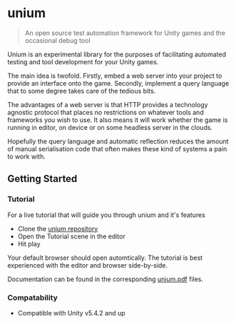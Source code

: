 # unium
> An open source test automation framework for Unity games and the occasional debug tool

Unium is an experimental library for the purposes of facilitating automated testing and tool development for your Unity games.

The main idea is twofold. Firstly, embed a web server into your project to provide an interface onto the game. Secondly, implement a query language that to some degree takes care of the tedious bits.

The advantages of a web server is that HTTP provides a technology agnostic protocol that places no restrictions on whatever tools and frameworks you wish to use. It also means it will work whether the game is running in editor, on device or on some headless server in the clouds.

Hopefully the query language and automatic reflection reduces the amount of manual serialisation code that often makes these kind of systems a pain to work with.


## Getting Started

### Tutorial

For a live tutorial that will guide you through unium and it's features

* Clone the [unium repository](https://github.com/gwaredd/unium/)
* Open the Tutorial scene in the editor
* Hit play

Your default browser should open automtically. The tutorial is best experienced with the editor and browser side-by-side. 

Documentation can be found in the corresponding [unium.pdf](https://github.com/gwaredd/unium/blob/master/unium.pdf) files.

### Compatability

* Compatible with Unity v5.4.2 and up

